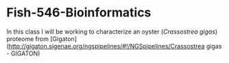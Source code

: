 # Fish-546-Bioinformatics
In this class I will be working to characterize an oyster (*Crassostrea gigas*) proteome from [Gigaton](http://gigaton.sigenae.org/ngspipelines/#!/NGSpipelines/Crassostrea gigas - GIGATON)
